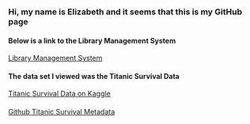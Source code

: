 ### Hi, my name is Elizabeth and it seems that this is my GitHub page

<!--
**edawson25/edawson25** is a ✨ _special_ ✨ repository because its `README.md` (this file) appears on your GitHub profile.

Here are some ideas to get you started:

- 🔭 I’m currently on my fifth and final quarter at Drexel.
- 🌱 I’m currently learning about digital curation and data solutions.
- 🤔 I’m looking for help with coding if I need to do more.
- 💬 Ask me about books cause I read a lot.
- 📫 How to reach me: Send me snail mail.
- 😄 Pronouns: she/her/hers
- ⚡ Fun fact: I met Corbin Bleu once and he said happy birthday to me.

-->

<h4> Below is a link to the Library Management System</h4>
  
<a href="https://github.com/kenil0811/Library-management-system.git">Library Management System</a>

<h4>The data set I viewed was the Titanic Survival Data</h4>
<a href="https://www.kaggle.com/c/titanic/data"> Titanic Survival Data on Kaggle</a> <h4></h4>
<a href="https://github.com/awesomedata/apd-core/blob/master/core/SocialSciences/Titanic-Survival-Data-Set.yml"> Github Titanic Survival Metadata</a> 
